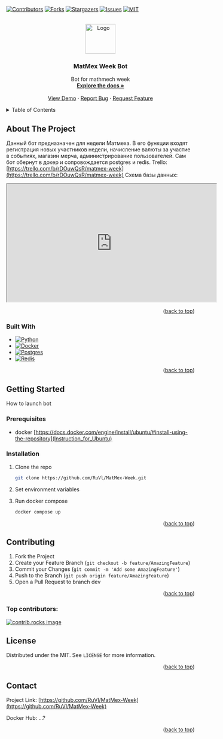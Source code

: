 <!-- Improved compatibility of back to top link: See: https://github.com/othneildrew/Best-README-Template/pull/73 -->
<a id="readme-top"></a>
<!--
*** Thanks for checking out the Best-README-Template. If you have a suggestion
*** that would make this better, please fork the repo and create a pull request
*** or simply open an issue with the tag "enhancement".
*** Don't forget to give the project a star!
*** Thanks again! Now go create something AMAZING! :D
-->



<!-- PROJECT SHIELDS -->
<!--
*** I'm using markdown "reference style" links for readability.
*** Reference links are enclosed in brackets [ ] instead of parentheses ( ).
*** See the bottom of this document for the declaration of the reference variables
*** for contributors-url, forks-url, etc. This is an optional, concise syntax you may use.
*** https://www.markdownguide.org/basic-syntax/#reference-style-links
-->
[![Contributors][contributors-shield]][contributors-url]
[![Forks][forks-shield]][forks-url]
[![Stargazers][stars-shield]][stars-url]
[![Issues][issues-shield]][issues-url]
[![MIT][license-shield]][license-url]



<!-- PROJECT LOGO -->
<br />
<div align="center">
  <a href="https://github.com/RuVl/MatMex-Week">
    <img src="images/logo.png" alt="Logo" width="80" height="80">
  </a>

<h3 align="center">MatMex Week Bot</h3>

  <p align="center">
    Bot for mathmech week
    <br />
    <a href="https://github.com/RuVl/MatMex-Week"><strong>Explore the docs »</strong></a>
    <br />
    <br />
    <a href="https://github.com/RuVl/MatMex-Week">View Demo</a>
    &middot;
    <a href="https://github.com/RuVl/MatMex-Week/issues/new?labels=bug&template=bug-report---.md">Report Bug</a>
    &middot;
    <a href="https://github.com/RuVl/MatMex-Week/issues/new?labels=enhancement&template=feature-request---.md">Request Feature</a>
  </p>
</div>



<!-- TABLE OF CONTENTS -->
<details>
  <summary>Table of Contents</summary>
  <ol>
    <li>
      <a href="#about-the-project">About The Project</a>
      <ul>
        <li><a href="#built-with">Built With</a></li>
      </ul>
    </li>
    <li>
      <a href="#getting-started">Getting Started</a>
      <ul>
        <li><a href="#prerequisites">Prerequisites</a></li>
        <li><a href="#installation">Installation</a></li>
      </ul>
    </li>
    <li><a href="#Contributing">Contributing</a></li>
    <li><a href="#license">License</a></li>
    <li><a href="#contact">Contact</a></li>
  </ol>
</details>



<!-- ABOUT THE PROJECT -->
## About The Project

Данный бот предназначен для недели Матмеха. В его функции входят регистрация новых участников недели, начисление валюты за участие в событиях, магазин мерча, администрирование пользователей.
Сам бот обернут в докер и сопровождается postgres и redis.
Trello: [https://trello.com/b/rDOuwQsR/matmex-week](https://trello.com/b/rDOuwQsR/matmex-week)
Схема базы данных:
<iframe width="560" height="315" src='https://dbdiagram.io/e/67ee67894f7afba184376c28/67f1c3b34f7afba1847c0171'> </iframe> 
<p align="right">(<a href="#readme-top">back to top</a>)</p>



### Built With

* [![Python][Python.org]][Python-url]
* [![Docker][Docker.com]][Docker-url]
* [![Postgres][Postgres.org]][Postgres-url]
* [![Redis][Redis.io]][Redis-url]

<p align="right">(<a href="#readme-top">back to top</a>)</p>



<!-- GETTING STARTED -->
## Getting Started

How to launch bot

### Prerequisites

* docker [https://docs.docker.com/engine/install/ubuntu/#install-using-the-repository](Instruction_for_Ubuntu)

### Installation

1. Clone the repo
   ```sh
   git clone https://github.com/RuVl/MatMex-Week.git
   ```
2. Set environment variables

3. Run docker compose
   ```sh
   docker compose up
   ```

<p align="right">(<a href="#readme-top">back to top</a>)</p>


<!-- CONTRIBUTING -->
## Contributing

1. Fork the Project
2. Create your Feature Branch (`git checkout -b feature/AmazingFeature`)
3. Commit your Changes (`git commit -m 'Add some AmazingFeature'`)
4. Push to the Branch (`git push origin feature/AmazingFeature`)
5. Open a Pull Request to branch dev

<p align="right">(<a href="#readme-top">back to top</a>)</p>

### Top contributors:

<a href="https://github.com/RuVl/MatMex-Week/graphs/contributors">
  <img src="https://contrib.rocks/image?repo=RuVl/MatMex-Week" alt="contrib.rocks image" />
</a>



<!-- LICENSE -->
## License

Distributed under the MIT. See `LICENSE` for more information.

<p align="right">(<a href="#readme-top">back to top</a>)</p>



<!-- CONTACT -->
## Contact

Project Link: [https://github.com/RuVl/MatMex-Week](https://github.com/RuVl/MatMex-Week)

Docker Hub: ...?

<p align="right">(<a href="#readme-top">back to top</a>)</p>



<!-- MARKDOWN LINKS & IMAGES -->
<!-- https://www.markdownguide.org/basic-syntax/#reference-style-links -->
[contributors-shield]: https://img.shields.io/github/contributors/RuVl/MatMex-Week.svg?style=for-the-badge
[contributors-url]: https://github.com/RuVl/MatMex-Week/graphs/contributors
[forks-shield]: https://img.shields.io/github/forks/RuVl/MatMex-Week.svg?style=for-the-badge
[forks-url]: https://github.com/RuVl/MatMex-Week/network/members
[stars-shield]: https://img.shields.io/github/stars/RuVl/MatMex-Week.svg?style=for-the-badge
[stars-url]: https://github.com/RuVl/MatMex-Week/stargazers
[issues-shield]: https://img.shields.io/github/issues/RuVl/MatMex-Week.svg?style=for-the-badge
[issues-url]: https://github.com/RuVl/MatMex-Week/issues
[license-shield]: https://img.shields.io/github/license/RuVl/MatMex-Week.svg?style=for-the-badge
[license-url]: https://github.com/RuVl/MatMex-Week/blob/master/LICENSE.txt
[linkedin-shield]: https://img.shields.io/badge/-LinkedIn-black.svg?style=for-the-badge&logo=linkedin&colorB=555
[linkedin-url]: https://linkedin.com/in/linkedin_username
[product-screenshot]: images/screenshot.png

[Python.org]: https://img.shields.io/badge/python-3670A0?style=for-the-badge&logo=python&logoColor=ffdd54
[Python-url]: https://python.org
[Docker.com]: https://img.shields.io/badge/docker-%230db7ed.svg?style=for-the-badge&logo=docker&logoColor=white
[Docker-url]: https://docker.com
[Postgres.org]: https://img.shields.io/badge/postgres-%23316192.svg?style=for-the-badge&logo=postgresql&logoColor=white
[Postgres-url]: https://postgresql.org
[Redis.io]: https://img.shields.io/badge/redis-%23DD0031.svg?style=for-the-badge&logo=redis&logoColor=white
[Redis-url]: https://redis.io 
